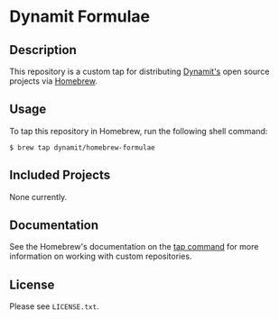 # Dynamit Formulae

## Description

This repository is a custom tap for distributing [Dynamit's](http://dynamit.com) open source projects via [Homebrew](http://brew.sh).

## Usage

To tap this repository in Homebrew, run the following shell command:

    $ brew tap dynamit/homebrew-formulae

## Included Projects

None currently.

## Documentation

See the Homebrew's documentation on the [tap command](https://github.com/Homebrew/homebrew/blob/master/share/doc/homebrew/brew-tap.md) for more information on working with custom repositories.

## License

Please see `LICENSE.txt`.
